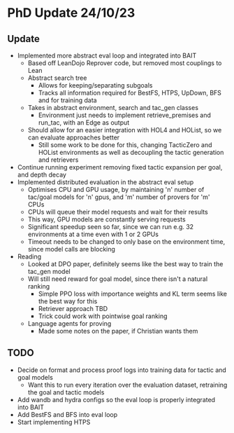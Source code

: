 # PhD Update 24/10/23
## Update
- Implemented more abstract eval loop and integrated into BAIT
  - Based off LeanDojo Reprover code, but removed most couplings to Lean
  - Abstract search tree
    - Allows for keeping/separating subgoals
    - Tracks all information required for BestFS, HTPS, UpDown, BFS and for training data
  - Takes in abstract environment, search and tac_gen classes
    - Environment just needs to implement retrieve_premises and run_tac, with an Edge as output
  - Should allow for an easier integration with HOL4 and HOList, so we can evaluate approaches better
    - Still some work to be done for this, changing TacticZero and HOList environments as well as decoupling 
    the tactic generation and retrievers  
- Continue running experiment removing fixed tactic expansion per goal, and depth decay
- Implemented distributed evaluation in the abstract eval setup 
  - Optimises CPU and GPU usage, by maintaining 'n' number of tac/goal models for 'n' gpus, 
   and 'm' number of provers for 'm' CPUs
  - CPUs will queue their model requests and wait for their results
  - This way, GPU models are constantly serving requests 
  - Significant speedup seen so far, since we can run e.g. 32 environments at a time even with 1 or 2 GPUs 
  - Timeout needs to be changed to only base on the environment time, since model calls are blocking
- Reading
  - Looked at DPO paper, definitely seems like the best way to train the tac_gen model
  - Will still need reward for goal model, since there isn't a natural ranking 
    - Simple PPO loss with importance weights and KL term seems like the best way for this 
    - Retriever approach TBD
    - Trick could work with pointwise goal ranking 
  - Language agents for proving
    - Made some notes on the paper, if Christian wants them
## TODO
- Decide on format and process proof logs into training data for tactic and goal models
  - Want this to run every iteration over the evaluation dataset, retraining the goal and tactic models
- Add wandb and hydra configs so the eval loop is properly integrated into BAIT
- Add BestFS and BFS into eval loop 
- Start implementing HTPS